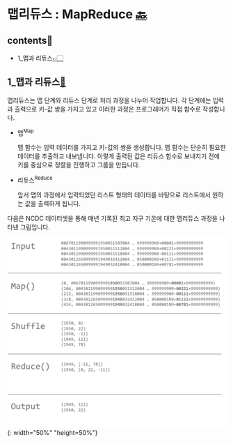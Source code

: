 # 맵리듀스 : MapReduce [🔙](../../)

## contents📝<a id="contents"></a>

*  1_맵과 리듀스[👉🏻](#1)

## 1_맵과 리듀스[📝](#contents)<a id="1"></a>

 맵리듀스는 맵 단계와 리듀스 단계로 처리 과정을 나누어 작업합니다. 각 단계에는 입력과 출력으로 키-값 쌍을 가지고 있고 이러한 과정은 프로그래머가 직접 함수로 작성합니다.

* 맵<sup>Map</sup>

  맵 함수는 입력 데이터를 가지고 키-값의 쌍을 생성합니다. 맵 함수는 단순히 필요한 데이터를 추출하고 내보냅니다. 이렇게 출력된 값은 리듀스 함수로 보내지기 전에 키를 중심으로 정렬을 진행하고 그룹을 만듭니다. 

* 리듀스<sup>Reduce</sup>

  앞서 맵의 과정에서 입력되었던 리스트 형태의 데이터를 바탕으로 리스트에서 원하는 값을 출력하게 됩니다. 

다음은 NCDC 데이터셋을 통해 매년 기록된 최고 지구 기온에 대한 맵리듀스 과정을 나타낸 그림입니다.

![NCDC의 맵리듀스 과정](2_mapreduce.assets/image-20230216114359938.png){: width="50%" "height=50%"}

